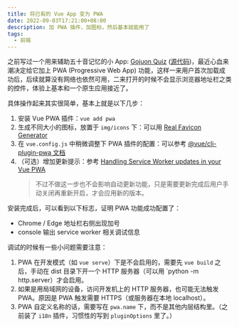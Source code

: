 ```yaml
---
title: 将已有的 Vue App 变为 PWA
date: 2022-09-03T17:21:00+08:00
description: 加 PWA 插件，加图标，然后基本就能用了
tags:
  - 前端
---
```


之前写过一个用来辅助五十音记忆的小 App: [Gojuon Quiz](https://nekonull.me/gojuon-quiz/) ([源代码](https://github.com/jerrylususu/gojuon-quiz))，最近心血来潮决定给它加上 PWA (Progressive Web App) 功能，这样一来用户首次加载成功后，后续就算没有网络也依然可用，二来打开的时候不会显示浏览器地址栏之类的控件，体验上基本和一个原生应用接近了。

具体操作起来其实很简单，基本上就是以下几步：
1. 安装 Vue PWA 插件：`vue add pwa`
2. 生成不同大小的图标，放置于 `img/icons` 下：可以用 [Real Favicon Generator](https://realfavicongenerator.net/)
3. 在 `vue.config.js` 中稍微调整下 PWA 插件的配置：可以参考 [@vue/cli-plugin-pwa 文档](https://cli.vuejs.org/core-plugins/pwa.html#configuration)
4. （可选）增加更新提示：参考 [Handling Service Worker updates in your Vue PWA](https://dev.to/drbragg/handling-service-worker-updates-in-your-vue-pwa-1pip)
    > 不过不做这一步也不会影响自动更新功能，只是需要更新完成后用户手动关闭再重新开启，才会应用新的版本。

安装完成后，可以看到以下标志，证明 PWA 功能成功配置了：
- Chrome / Edge 地址栏右侧出现加号
- console 输出 service worker 相关调试信息

调试的时候有一些小问题需要注意：
1. PWA 在开发模式（如 `vue serve`）下是不会启用的，需要先 `vue build` 之后，手动在 dist 目录下开一个 HTTP 服务器（可以用 `python -m http.server）才会启用。
2. 如果是用局域网的设备，访问开发机上的 HTTP 服务器，也可能无法触发 PWA。原因是 PWA 触发需要 HTTPS（或服务器在本地 localhost）。
3. PWA 自定义名称的话，需要写在 `pwa.name` 下，而不是其他内层结构里。（之前装了 `i18n` 插件，习惯性的写到 `pluginOptions` 里了。）